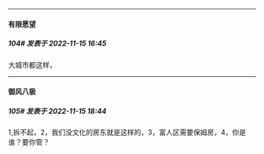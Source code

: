 

*****

####  有限愿望  
##### 104#       发表于 2022-11-15 16:45

大城市都这样，



*****

####  御风八极  
##### 105#       发表于 2022-11-15 18:44

1,拆不起，2，我们没文化的房东就是这样的，3，富人区需要保姆房，4，你是谁？要你管？

